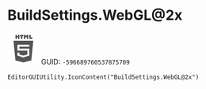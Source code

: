 # BuildSettings.WebGL@2x
![](/img/BuildSettings.WebGL@2x.png)
GUID: `-596689760537875709`
```
EditorGUIUtility.IconContent("BuildSettings.WebGL@2x")
```
